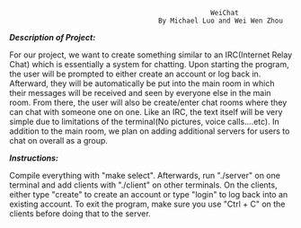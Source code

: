                                                      
                                                      WeiChat
                                         By Michael Luo and Wei Wen Zhou
**_Description of Project:_**

For our project, we want to create something similar to an IRC(Internet Relay Chat) which is essentially a system for chatting.  Upon starting the program, the user will be prompted to either create an account or log back in.  Afterward, they will be automatically be put into the main room in which their messages will be received and seen by everyone else in the main room.  From there, the user will also be create/enter chat rooms where they can chat with someone one on one.  Like an IRC, the text itself will be very simple due to limitations of the terminal(No pictures, voice calls….etc).  In addition to the main room, we plan on adding additional servers for users to chat on overall as a group.

**_Instructions:_**

Compile everything with "make select".  Afterwards, run "./server" on one terminal and add clients with "./client" on other terminals.  On the clients, either type "create" to create an account or type "login" to log back into an existing account.  To exit the program, make sure you use "Ctrl + C" on the clients before doing that to the server.
